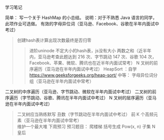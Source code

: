 学习笔记

简单：
写一个关于 HashMap 的小总结。
说明：对于不熟悉 Java 语言的同学，此项作业可选做。
有效的字母异位词（亚马逊、Facebook、谷歌在半年内面试中考过）  
> 创建hash表计算出现次数最终是否归零
>> 进阶uninode 不定大小的hash表，js没有大小
两数之和（近半年内，亚马逊考查此题达到 216 次、字节跳动 147 次、谷歌 104 次，Facebook、苹果、微软、腾讯也在近半年内面试常考） 
N 叉树的前序遍历（亚马逊在半年内面试中考过）
HeapSort ：自学 https://www.geeksforgeeks.org/heap-sort/
中等：
字母异位词分组（亚马逊在半年内面试中常考）

二叉树的中序遍历（亚马逊、字节跳动、微软在半年内面试中考过）
二叉树的前序遍历（字节跳动、谷歌、腾讯在半年内面试中考过）
N 叉树的层序遍历（亚马逊在半年内面试中考过）  
> 二叉树应当熟练默写
丑数（字节跳动在半年内面试中考过）
前 K 个高频元素（亚马逊在半年内面试中常考）  
> 维护一个最大堆
下周预习
预习题目：
爬楼梯
括号生成
Pow(x, n)
子集
N 皇后
